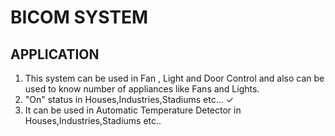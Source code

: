 # BICOM SYSTEM
## APPLICATION
   1. This system can be used in Fan , Light and Door Control and also can be used to know number of appliances like Fans and Lights.
   2. "On" status in Houses,Industries,Stadiums etc... ✓ 
   3. It can be used in Automatic Temperature Detector in Houses,Industries,Stadiums etc..


